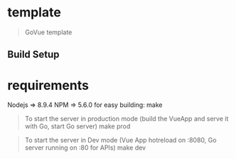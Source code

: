 # template

> GoVue template

## Build Setup
# requirements
Nodejs => 8.9.4
NPM => 5.6.0
for easy building: make

>To start the server in production mode (build the VueApp and serve it with Go, start Go server)
make prod

>To start the server in Dev mode (Vue App hotreload on :8080, Go server running on :80 for APIs)
make dev
